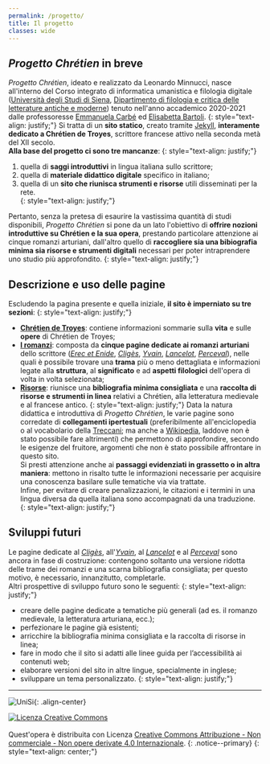 ```yaml
---
permalink: /progetto/
title: Il progetto
classes: wide
---
```


## *Progetto Chrétien* in breve

*Progetto Chrétien*, ideato e realizzato da Leonardo Minnucci, nasce all'interno del Corso integrato di informatica umanistica e filologia digitale ([Università degli Studi di Siena](https://www.unisi.it/ "Visita il sito dell'UniSi"), [Dipartimento di filologia e critica delle letterature antiche e moderne](https://www.dfclam.unisi.it/it "Visita il sito del DFCLAM")) tenuto nell'anno accademico 2020-2021 dalle professoresse [Emmanuela Carbé](https://www.dfclam.unisi.it/it/dipartimento/persone/docenti-contratto/carbe-emmanuela "Visita la pagina della prof.ssa Emmanuela Carbé") ed [Elisabetta Bartoli](https://www.dfclam.unisi.it/it/dipartimento/persone/docenti-ordinari-associati-ricercatori/bartoli-elisabetta "Visita la pagina della prof.ssa Bartoli").
{: style="text-align: justify;"}
Si tratta di un **sito statico**, creato tramite [Jekyll](https://jekyllrb.com/ "Visita il sito di Jekyll"), **interamente dedicato a Chrétien de Troyes**, scrittore francese attivo nella seconda metà del XII secolo. <br />
**Alla base del progetto ci sono tre mancanze**:
{: style="text-align: justify;"}
1. quella di **saggi introduttivi** in lingua italiana sullo scrittore; 
2. quella di **materiale didattico digitale** specifico in italiano;
3. quella di un **sito che riunisca strumenti e risorse** utili disseminati per la rete. <br />
{: style="text-align: justify;"}

Pertanto, senza la pretesa di esaurire la vastissima quantità di studi disponibili, *Progetto Chrétien* si pone da un lato l'obiettivo di 
**offrire nozioni introduttive su Chrétien e la sua opera**, prestando particolare attenzione ai cinque romanzi arturiani, dall'altro quello di 
**raccogliere sia una bibiografia minima sia risorse e strumenti digitali** necessari per poter intraprendere uno studio più approfondito.
{: style="text-align: justify;"}


## Descrizione e uso delle pagine

Escludendo la pagina presente e quella iniziale, **il sito è imperniato su tre sezioni**:
{: style="text-align: justify;"}
- [**Chrétien de Troyes**](/chretien/ "Visita la pagina dedicata a Chrétien de Troyes"): contiene informazioni sommarie sulla **vita** e sulle **opere** di Chrétien de Troyes;
- [**I romanzi**](/progettochretien/erec "Visita la pagina dedicata all'Erec et Enide"): composta da **cinque pagine dedicate ai romanzi arturiani** dello scrittore ([*Erec et Enide*](/progettochretien/erec "Visita la pagina dedicata all'Erec et Enide"), [*Cligès*](/cliges/ "Visita la pagina dedicata al Cligès"), [*Yvain*](/yvain/ "Visita la pagina dedicata all'Yvain"), [*Lancelot*](/lancelot/ "Visita la pagina dedicata al Lancelot"), [*Perceval*](/perceval/ "Visita la pagina dedicata al Perceval")), nelle quali è possibile trovare una **trama** più o meno dettagliata e informazioni legate alla **struttura**, al **significato** e ad **aspetti filologici** dell'opera di volta in volta selezionata;
- [**Risorse**](/risorse/ "Visita la pagina dedicata alle risorse"): riunisce una **bibliografia minima consigliata** e una **raccolta di risorse e strumenti in linea** relativi a Chrétien, alla letteratura medievale e al francese antico.
{: style="text-align: justify;"}
Data la natura didattica e introduttiva di *Progetto Chrétien*, le varie pagine sono corredate di **collegamenti ipertestuali** (preferibilmente all'enciclopedia o al vocabolario della [Treccani](https://www.treccani.it/ "Visita il sito della Treccani"); ma anche a [Wikipedia](https://it.wikipedia.org/wiki/Pagina_principale "Visita il sito di Wikipedia"), laddove non è stato possibile fare altrimenti) che permettono di approfondire, secondo le esigenze del fruitore, argomenti che non è stato possibile affrontare in questo sito. <br />
Si presti attenzione anche ai **passaggi evidenziati in grassetto o in altra maniera**: mettono in risalto tutte le informazioni necessarie per acquisire una conoscenza basilare sulle tematiche via via trattate. <br />
Infine, per evitare di creare penalizzazioni, le citazioni e i termini in una lingua diversa da quella italiana sono accompagnati da una traduzione. <br />
{: style="text-align: justify;"}


## Sviluppi futuri

Le pagine dedicate al [*Cligès*](/cliges/ "Visita la pagina dedicata al Cligès"), all'[*Yvain*](/yvain/ "Visita la pagina dedicata all'Yvain"), al [*Lancelot*](/lancelot/ "Visita la pagina dedicata al Lancelot") e al [*Perceval*](/perceval/ "Visita la pagina dedicata al Perceval")
sono ancora in fase di costruzione: contengono soltanto una versione ridotta delle trame dei romanzi e una scarna bibliografia consigliata; per questo motivo, è necessario, innanzitutto, completarle. <br />
Altri prospettive di sviluppo futuro sono le seguenti:
{: style="text-align: justify;"}
- creare delle pagine dedicate a tematiche più generali (ad es. il romanzo medievale, la letteratura arturiana, ecc.);
- perfezionare le pagine già esistenti;
- arricchire la bibliografia minima consigliata e la raccolta di risorse in linea;
- fare in modo che il sito si adatti alle linee guida per l’accessibilità ai contenuti web;
- elaborare versioni del sito in altre lingue, specialmente in inglese;
- sviluppare un tema personalizzato.
{: style="text-align: justify;"}


<hr>

![UniSi](/progettochretien/assets/images/logo.jpg){: .align-center}

<a rel="license" href="http://creativecommons.org/licenses/by-nc-nd/4.0/"><img alt="Licenza Creative Commons" style="border-width:0" src="https://i.creativecommons.org/l/by-nc-nd/4.0/88x31.png" /></a><br /><br />
Quest'opera è distribuita con Licenza <a rel="license" href="http://creativecommons.org/licenses/by-nc-nd/4.0/">Creative Commons Attribuzione - Non commerciale - Non opere derivate 4.0 Internazionale</a>.
{: .notice--primary}
{: style="text-align: center;"}